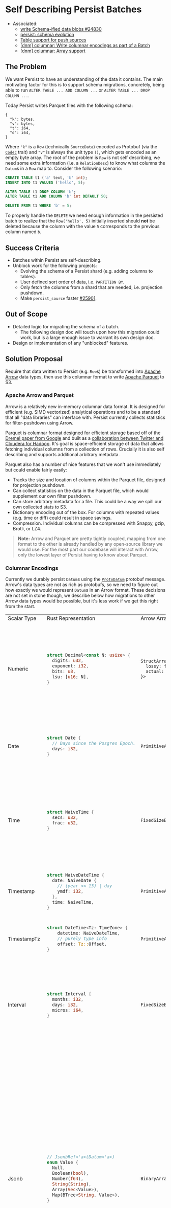 # Self Describing Persist Batches

- Associated:
  - [write Schema-ified data blobs #24830](https://github.com/MaterializeInc/database-issues/issues/7411)
  - [persist: schema evolution](https://github.com/MaterializeInc/database-issues/issues/4818)
  - [Table support for push sources](https://github.com/MaterializeInc/database-issues/issues/6896)
  - [[dnm] columnar: Write columnar encodings as part of a Batch](https://github.com/MaterializeInc/materialize/pull/26120)
  - [[dnm] columnar: Array support](https://github.com/MaterializeInc/materialize/pull/25848)

## The Problem

We want Persist to have an understanding of the data it contains. The main
motivating factor for this is to support schema migrations, concretely,
being able to run `ALTER TABLE ... ADD COLUMN ...` or
`ALTER TABLE ... DROP COLUMN ...`.

Today Persist writes Parquet files with the following schema:

```
{
  "k": bytes,
  "v": bytes,
  "t": i64,
  "d": i64,
}
```

Where `"k"` is a `Row` (technically `SourceData`) encoded as Protobuf (via the
[`Codec`](https://github.com/MaterializeInc/materialize/blob/d0aa5b7d0b47e55cf4e211e507116a41cb7f8680/src/persist-types/src/lib.rs#L39)
trait) and `"v"` is always the unit type `()`, which gets encoded as an empty
byte array. The root of the problem is `Row` is not self describing, we need
some extra information (i.e. a `RelationDesc`) to know what columns the
`Datum`s in a `Row` map to. Consider the following scenario:

```sql
CREATE TABLE t1 ('a' text, 'b' int);
INSERT INTO t1 VALUES ('hello', 5);

ALTER TABLE t1 DROP COLUMN 'b';
ALTER TABLE t1 ADD COLUMN 'b' int DEFAULT 50;

DELETE FROM t1 WHERE 'b' = 5;
```

To properly handle the `DELETE` we need enough information in the persisted
batch to realize that the `Row('hello', 5)` initially inserted should __not__
be deleted because the column with the value `5` corresponds to the previous
column named `b`.

## Success Criteria

* Batches within Persist are self-describing.
* Unblock work for the following projects:
  * Evolving the schema of a Persist shard (e.g. adding columns to tables).
  * User defined sort order of data, i.e. `PARTITION BY`.
  * Only fetch the columns from a shard that are needed, i.e. projection
    pushdown.
  * Make `persist_source` faster [#25901](https://github.com/MaterializeInc/database-issues/issues/7726).

## Out of Scope

* Detailed logic for migrating the schema of a batch.
  * The following design doc will touch upon how this migration could work, but
    is a large enough issue to warrant its own design doc.
* Design or implementation of any "unblocked" features.

## Solution Proposal

Require that data written to Persist (e.g. `Row`s) be transformed into
[Apache Arrow](https://arrow.apache.org/) data types, then use this columnar
format to write [Apache Parquet](https://parquet.apache.org/) to S3.

### Apache Arrow and Parquet

Arrow is a relatively new in-memory columnar data format. It is designed for
efficient (e.g. SIMD vectorized) analytical operations and to be a standard
that all "data libraries" can interface with. Persist currently collects
statistics for filter-pushdown using Arrow.

Parquet is columnar format designed for efficient storage based off of the
[Dremel paper from Google](https://research.google/pubs/dremel-interactive-analysis-of-web-scale-datasets-2/)
and built as a [collaboration between Twitter and Cloudera for Hadoop](https://blog.twitter.com/engineering/en_us/a/2013/announcing-parquet-10-columnar-storage-for-hadoop).
It's goal is space-efficient storage of data that allows fetching individual
columns from a collection of rows. Crucially it is also self describing and
supports additional arbitrary metadata.

Parquet also has a number of nice features that we won't use immediately but
could enable fairly easily:

* Tracks the size and location of columns within the Parquet file, designed for
  projection pushdown.
* Can collect statistics on the data in the Parquet file, which would
  supplement our own filter pushdown.
* Can store arbitrary metadata for a file. This could be a way we spill our own
  collected stats to S3.
* Dictionary encoding out of the box. For columns with repeated values (e.g.
  time or diff) could result in space savings.
* Compression. Individual columns can be compressed with Snappy, gzip, Brotli,
  or LZ4.

> **Note:** Arrow and Parquet are pretty tightly coupled, mapping from one format to
the other is already handled by any open-source library we would use. For the
most part our codebase will interact with Arrow, only the lowest layer of
Persist having to know about Parquet.

### Columnar Encodings

Currently we durably persist `Datum`s using the [`ProtoDatum`](https://github.com/MaterializeInc/materialize/blob/d0aa5b7d0b47e55cf4e211e507116a41cb7f8680/src/repr/src/row.proto#L32-L69)
protobuf message. Arrow's data types are not as rich as protobufs, so we need
to figure out how exactly we would represent `Datum`s in an Arrow format. These
decisions are not set in stone though, we describe below how migrations to
other Arrow data types would be possible, but it's less work if we get this
right from the start.

<table>
<tr>
<td> Scalar Type </td><td> Rust Representation </td><td> Arrow Array </td><td> Notes </td>
</tr>

<tr>
<td> Numeric </td>
<td>

```rust
struct Decimal<const N: usize> {
  digits: u32,
  exponent: i32,
  bits: u8,
  lsu: [u16; N],
}
```

</td>
<td>

```
StructArray<{
  lossy: f64,
  actual: Bytes,
}>
```

</td>
<td>

Encoded as two values, a lossy `f64` for sorting and filtering, then a
serialized representation of `Decimal` as opaque bytes.

See <https://speleotrove.com/decimal/dnnumb.html> for an explanation as to what
the fields in the Rust type represent.

> **Note:** Arrow does have [`Decimal`](https://docs.rs/arrow/latest/arrow/datatypes/enum.DataType.html#variant.Decimal128)
types, but we opt not to use them because they can't represent the full range
of values that can be represented by `Numeric`. Specifically, the `Decimal`
types are fixed-point and the largest variant, [`Decimal256`], has a maximum
precision of 76 digits. `Numeric` is floating-point and has a maximum precision
of 39 digits, which means we would need a fixed-point number capable of storing
78 digits which Arrow doesn't have.

</td>

<tr>
<td> Date </td>
<td>

```rust
struct Date {
  // Days since the Posgres Epoch.
  days: i32,
}
```

</td>
<td>

`PrimitiveArray<i32>`

</td>
<td>

Directly encode the number of days since the UNIX Epoch (1970-01-01).

> **Alternative:** We could encode this as number of days since the Postgres
Epoch so it would be a direct representation of the Rust type, but I'm leaning
towards encoding as days since the UNIX epoch for consistency with `Timestamp`
which does is also relative to the UNIX epoch. The max value supported for
`Date` in Postgres is the year 5,874,897 AD which can be represented with
either offset.

</td>

<tr>
<td> Time </td>
<td>

```rust
struct NaiveTime {
  secs: u32,
  frac: u32,
}
```

</td>
<td>

`FixedSizeBinary[8]`

</td>
<td>

Represented as the `secs` field and `frac` field encoded in that order as
big-endian.

> **Alternative:** We could represent this as number of nanoseconds since
midnight which is a bit more general but is a more costly at runtime for
encoding. Ideally Persist encoding is a fast as possible so I'm leaning towards
the more direct-from-Rust approach.

> Note: We only need 47 bits to represent this total range, leaving 19 bits
unused. In the future if we support the `TIMETZ` type we could probably also
represent that in a `u64`, using these extra bits to store the timezone.

</td>

<tr>
<td> Timestamp </td>
<td>

```rust
struct NaiveDateTime {
  date: NaiveDate {
    // (year << 13) | day
    ymdf: i32,
  },
  time: NaiveTime,
}
```

</td>
<td>

`PrimitiveArray<i64>`

</td>
<td>

`chrono` (our underlying date time library) uses a more memory efficient
encoding of date by squeezing both year and day into a single `i32`, combined
with a `NaiveTime` this ends up being 12 bytes.


We can repesent this same range of time as the number of microseconds since
the UNIX epoch in an `i64`. Postgres does something very similar, the only
difference is it uses an offset of 2000-01-01.

</td>

<tr>
<td> TimestampTz </td>
<td>

```rust
struct DateTime<Tz: TimeZone> {
    datetime: NaiveDateTime,
    // purely type info
    offset: Tz::Offset,
}
```

</td>
<td>

`PrimitiveArray<i64>`

</td>
<td>

Just like Timestamp, we'll encode this as the number of microseconds since
the UNIX epoch. We don't actually need to store any timezone information,
instead we convert to the session timezone when loaded. This is how Postgres
works.

</td>

<tr>
<td> Interval </td>
<td>

```rust
struct Interval {
  months: i32,
  days: i32,
  micros: i64,
}
```

</td>
<td>

`FixedSizeBinary[16]`

</td>
<td>

Represented by encoding the `months`, `days`, and `micros` fields encoded as
big endian.

> **Alternative:** The smallest possible representation for interval would be
11 bytes, or 12 if we don't want to do bit swizzling. But other than space
savings I don't believe there is a benefit to this approach. In fact it would
incur some computational overhead to encode and there are no benefits from a
SIMD perspective either.

> **Alternative:** We could represent `Interval`s in a `StructArray` but we
don't expose the internal details of `Interval` so this wouldn't aid in
filtering or pushdown. The only benefit of structuring an interval would be for
space reduction if we enable dictionary encoding.

</td>

<tr>
<td> Jsonb </td>
<td>

```rust
// JsonbRef<'a>(Datum<'a>)
enum Value {
  Null,
  Boolean(bool),
  Number(f64),
  String(String),
  Array(Vec<Value>),
  Map(BTree<String, Value>),
}
```

</td>
<td>

`BinaryArray`

</td>
<td>

Serialize JSON with the existing protobuf types, i.e. ProtoDatum, and store
this binary blob.

> **Structured Data:** An option is to structure the JSON data using an Arrow
Union type. What is nice about this approach is it would allow us to do some
form of projection pushdown on the JSON data. The main issue though is Arrow
does not really support recursive data types. In fact, it is impossible to
statically define the above `Value` enum in Arrow. The only option is to
dynamically generate a DataType/schema given a column of values, see [1] for an
example of this approach. I don't believe dynamically generating the schema is
a good option because it is relatively complex, and we would end up with
arbitrarily deep schemas based on user provided data. The arbitrarily deep
schemas particularly concerns me because it would have unpredictable
performance.

> **Alternative:** An alternative to fully structing the data is structuing it
with a depth limit. For example, structuring up-to X levels deep, and then
binary encoding the rest. This gets us predictable performance with the ability
to do limited pushdown, at the cost of code complexity. This is probably the
best approach in the long term, but in my opinion the additional technical
complexity makes it out-of-scope for the initial implementation.

> **Alternative:** Instead of serializing the JSON data with protobuf, we could
use a different serialization format like [BSON](https://bsonspec.org/). This
approach is nice because it gets us a path to entirely eliminating `ProtoDatum`
(🔥) but I am slightly leaning away from this given Protobuf is already used so
heavily in our codebase. If we do use a different serialization format we'll
need to be careful about how we encode numeric data, currently our JSON `Datum`
uses `ProtoNumeric` which has very high precision.

I am leaning away from this approach because we already use protobuf internally
so it's well understood, and there are a few tricks we can use to improve
deserialization to greatly improve our performance, e.g. zero-copy strings,
lazy deserialization, and skipping fields we don't care about.

[1] https://gist.github.com/ParkMyCar/594f647a1bc5a146bb54ca46e6e95680

</td>

<tr>
<td> UUID </td>
<td>

```rust
extern crate uuid;

uuid::Uuid([u8; 16])
```

</td>
<td>

`FixedSizeBinary[16]`

</td>
<td>

Encode the bytes from the `Uuid` directly into a fixed size buffer.

</td>

<tr>
<td> Array </td>
<td>

```rust
struct Array {
  elements: DatumList,
  dims: ArrayDimensions,
}
```

</td>
<td>

```
ArrayDimensions: StructArray<{
  lower_bound: i64,
  length: u64,
}>

Array: StructArray<{
  elements: VariableListArray<T>,
  dimensions: VariableListArray<ArrayDimensions>,
}>
```

</td>
<td>

Store all arrays (including multidimensional) linearly in Row-major order, with
their metadata structured.

Arrays are a bit tricky, their shape must be rectangular but all of the values
in a column don't need to have the same shape, and users can specify a logical
lower bound other than 1. For example, the following is valid:

```sql
CREATE TABLE t1 (a int[]);
INSERT INTO t1 VALUES (ARRAY[1]), (ARRAY[ARRAY[2], ARRAY[3]]);
```

Even though column `a` is defined as a single dimension `int[]`, it's valid to
insert a multi-dimensional array. This is because arrays in Postgres are all a
single type, in other words, `int[]` and `int[][][]` are the same type.

> **Alternative:** We could binary encode the `ArrayDimensions` data but the
Arrow types aren't too complex, so it's not clear that this would definitely be
a better solution.

</td>

<tr>
<td> List </td>
<td>

```rust
// DatumList<'a>.
Vec<T>
```

</td>
<td>

`VariableSizeList<T>`

</td>
<td>

A list of values.

> **Note:** Unlike `Array`, all the values in a column of `List`s must have the
same number of dimensions. Also internally [Arrow represents nested lists](https://arrow.apache.org/docs/format/Columnar.html#list-layout)
in a Row-major format.

</td>

<tr>
<td> Record </td>
<td>

```rust
Vec<(ColumnName, ColumnType)>
```

</td>
<td>

`StructArray`

</td>
<td>

All Record types have the same schema, so at creation time we can define the
schema of the column. This is different than JSON where all values can have a
different schema/shape.

</td>

<tr>
<td> Map </td>
<td>

```rust
// DatumMap<'a>.
HashMap<String, T>
```

</td>
<td>

`MapArray`

</td>
<td>

The Arrow spec does not include the concept of a Map but the `arrow2` and
`arrow-rs` crates have a `MapArray` type that is a list of tuples.

> **Alternative:** We could encode maps to some binary format, e.g. proto, and
store them as a binary blob. While this might be simpler it prevents us from
being able to push down optimizations into the map.

</td>

<tr>
<td> MzTimestamp </td>
<td>

```rust
struct MzTimestamp(u64);
```

</td>
<td>

`PrimitiveArray<u64>`

</td>
<td>

Number of milliseconds since the UNIX epoch.

</td>

<tr>
<td> Range </td>
<td>

```rust
struct Range<T> {
  lower: RangeBound<T> {
    inclusize: bool,
    bound: Option<T>,
  },
  upper: RangeBound<T>,
}
```

</td>
<td>

```
RangeBound: StructArray<{
  inclusive: bool,
  bound: T,
}>
```

```
Range: StructArray<{
  lower: RangeBound,
  upper: RangeBound,
}>
```

</td>
<td>

Structure the data as it is in Rust.

Ranges seem pretty interesting and powerful, so Persist having an understanding
of the data seems worthwhile for the long term. They could also be entirely
unused (I'm not sure) in which case the complexity of encoding these in a
structured way might not be worth it.

> **Alternative:** Encode a Range into a binary format and store it as a blob.

</td>

<tr>
<td> MzAclItem </td>
<td>

```rust
struct MzAclItem {
  // String
  grantee: RoleId,
  // String
  grantor: RoleId,
  // u64
  acl_mode: AclMode,
}
```

</td>
<td>

```
StructArray<{
  grantee: String,
  grantor: String,
  acl_mode: u64,
}>
```

</td>
<td>

Structure the data as it is in Rust.

> **Alternative:** Encode an MzAclItem into a binary format and store it as a blob.

</td>

<tr>
<td> AclItem </td>
<td>

```rust
struct AclItem {
  // u32
  grantee: Oid,
  // u32
  grantor: Oid,
  // u64
  acl_mode: AclMode,
}
```

</td>
<td>

```
StructArray<{
  grantee: u32,
  grantor: u32,
  acl_mode: u64,
}>
```

</td>
<td>

Structure the data as it is in Rust.

> **Alternative:** It would be relatively easy to stitch together the three
values that make up an `AclItem` into a `FixedSizeBinary<16>`, it should even
sort the same as its Rust counterpart.

</td>

<tr>
<td> Int2Vector </td>
<td>

```rust
Vec<i16>
```

</td>
<td>

`VariableSizeList<i16>`

</td>
<td>

Structure the data as it is in Rust.

</td>

</table>

### Extension Types

Arrow has the concept of [Extension Types](https://arrow.apache.org/docs/format/Columnar.html#extension-types)
which do not change the physical layout of a column, but allow you to identify
the kind of data stored in a column by tagging it with metadata. At the time
of writing there are only two accepted [canonical extension types](https://arrow.apache.org/docs/format/CanonicalExtensions.html#official-list)
but we are free to create our own.

As part of our mapping from `Datum` to Arrow column we could include an
extension type in the column's metadata, specifically:
```
'ARROW:extension:name': 'materialize.persist.<version>.<datum_name>'
```
To start `<version>` will just be `1`, but could be used in the future to
evolve how we represent `Datum`s in Arrow. And we include the 'persist'
namespacing to make sure we don't collide with any other Materialize Arrow
formats, e.g. for `COPY TO ...`.

> **Note:** The [guidance](https://arrow.apache.org/docs/format/Columnar.html#extension-types)
provided by the Arrow Project is to name extension types with a prefix to
prevent collisions with other applications. I don't think this really matters
for Persist, but I don't see a reason not to follow this pattern.

### Schemas and Column Naming

When writing Arrow columns as Parquet you need to include a schema, which
requires each column to be named. Instead of using the externally visible
column names, we could name the Arrow fields with their column index. For
example, a table with two columns 'foo' and 'bar' would be persisted with
column names '0' and '1'. This is a bit forward looking, but aims to support
two goals:

1. Dropping and adding columns of the same name. We would use an
   auto-incrementing tag number instead of column index, but would allow us to
   distinguish between these two states.
2. Users that consider column names to be sensitive. Definitely not a blocker
   but redacting possibly sensitive information at the lowest levels seems like
   a good win.

Like Extension Types, schemas can also be tagged with metadata. We already
write some [limited metadata](https://github.com/MaterializeInc/materialize/blob/7135e53182c77e2c2fe31fe2aa700adc37ac134d/src/persist/src/indexed/columnar/parquet.rs#L54-L59)
to our Parquet files in the form of a [protobuf message](https://github.com/MaterializeInc/materialize/blob/7135e53182c77e2c2fe31fe2aa700adc37ac134d/src/persist/src/persist.proto#L26-L35)
I propose we extend this message to include a "version" which initially
will just be `1` and can be incremented at its own pace. The goal of this
"batch version" is it gives us a way to entirely ignore the new columnar data
if necessary. For example, say we incorrectly encode the new structured format
and should always ignore the bad data on decode, bumping the version number
gives us an easy way to do that.

### Migration

#### Introducing Columnar/Structured Data

Today data is encoded with the `Codec` trait and written to S3 with the
following Parquet schema:

```
{
  "k": bytes,
  "v": bytes,
  "t": i64,
  "d": i64,
}
```

To migrate to the new structured data I propose we extend the above schema to:

```
{
  "k": bytes,
  "v": bytes,
  "t": i64,
  "d": i64,
  "k_s": {
    // ... nested structured data
  },
  "v_s": {
    // ... nested structured data
  },
}
```

In other words, we dual encode blobs with both `Codec` and Arrow and write them
to a single Parquet file. This has the following benefits:

1. Slow rollout/shadow migration. If we write both formats we can let this
   change bake for as long as we would like, validating that `Codec` and Arrow
   decode to the same `Row`s. Reading only Arrow data could be turned on or off
   via a LaunchDarkly flag.
2. Incremental progress. If we write both formats then we could read back Arrow
   data but sort and consolidate with the `Codec` format. Currently decoding
   protobuf (i.e. `ProtoDatum`) is computationally expensive, getting an
   incremental win of improving decode time would be nice.
3. Doesn't increase the number of `PUT` or `GET` requests to `S3`.
4. Doesn't require any change to state stored in Consensus.
5. (Forward looking) When we switch to reading only Arrow data we can leverage
   Parquet's projection pushdown to ignore the old `'k'` and `'v'` columns.

The current max blob size is 128MiB, we have two options for how we want to
handle the "max" size when we write both `Codec` data and Arrow at the same
time.

1. Ignore Arrow when calculating the max. This increases the size of S3 objects
   which may impact performance for things that have been tuned to assume
   128MiB sized objets, e.g. compute back pressure.
2. Include Arrow when calculating the max. This reduces the amount of rows that
   can get stored in a single blob, thus increasing the number of Parts
   per-Run. This increases the number of S3 `GET`s and `PUT`s which could
   impact cost, and requires `ConsolidatingIter` to handle a larger number of
   Parts.

Neither option is great, but I am leanning towards [1] since it puts the
pressure/complexity on S3 and the network more than Persist internals. To make
sure this solution is stable we can add Prometheus metrics tracking the size of
blobs we read from S3 and monitor them during rollout to staging and canaries.

### Consolidation and Compaction

To start we can write both the `Codec` and Arrow versions of the data, and do
compaction based on the bytes from `Codec`. Eventually we'll need to
consolidate the Arrow data directly which requires sorting the data. Sorting
an Arrow `StructArray` is possible (e.g. the `pyarrow` library [supports it](https://arrow.apache.org/docs/python/generated/pyarrow.StructArray.html#pyarrow.StructArray.sort))
but neither the `arrow-rs` or `arrow2` crates support it. I filed an
[issue with `arrow-rs`](https://github.com/apache/arrow-rs/issues/5559) but
realistically this is something we'll probably need to implement. Once data is
sorted consolidating an Arrow array is relatively easy and fast! To delete a
value all we need to do is unset the bit in the
[validity bitmap](https://arrow.apache.org/docs/format/Columnar.html#validity-bitmaps)
for that value.

#### Across Multiple Versions of Data

There are three different scenarios we need to handle consolidation for:

1. Evolving the way we encode `Datum`s to Arrow Arrays.
2. Batch A with `Codec` data, Batch B with Arrow Arrays.
3. Two batches across different versions of a table (e.g. after `ALTER TABLE .. ADD COLUMN ...`)

For all of these scenarios I believe we can handle consolidation by first
decoding to the Rust type (e.g. `Row`) and consolidating based on that. It will
be relatively inefficient, but none of these scenarios should happen too often.

> **Note:** In the current state of the world we'll need to support compacting
`Codec` and Arrow data forever since we can't guarantee all batches written
with `Codec` have been compacted yet. The ability to make this guarantee is
something we could add to [Compaction 2.0](https://github.com/MaterializeInc/database-issues/issues/4809).

> **Note:** While technically out-of-scope for this design doc, we can
implement efficient consolidation for case 3 (table evolution) without decoding
to the Rust type. For columns that have been dropped we can drop the
corresponding Arrow Array or for new columns with a default value we can add a
[run-end encoded array](https://arrow.apache.org/docs/format/Columnar.html#run-end-encoded-layout),
both should take `O(1)` time.

## Minimal Viable Prototype

While not a working prototype I have three draft PRs that validate the ideas
described in this design doc.

* [[dnm] columnar: Write columnar encodings as part of a Batch](https://github.com/MaterializeInc/materialize/pull/26120)
  * Explores the migration strategy of writing `'k_s'` and `'v_s'` with our
    current Parquet schema.
* [[dnm] columnar: Array support](https://github.com/MaterializeInc/materialize/pull/25848)
  * Adds support for Array types in our current columnar framework.
* [[dnm] columnar: UUID support](https://github.com/MaterializeInc/materialize/pull/25853)
  * Adds support for UUID types in our current columnar framework.

### Ordering of Work

A goal of this project is to break up the work to provide incremental value.
This makes code easier to review, allows changes to bake for longer periods of
time, and we can pause on work if something else arrises.

An approximate ordering of work would be:

1. Implement a "V0" Arrow encoding for non-primitive types that is the encoded
   `ProtoDatum` representation and collects no stats. This unblocks writing
   structured columnar data, and asynchronously we can nail down the right
   Arrow encoding formats.
2. Begin writing structured columnar data to S3 for staging and prod canaries,
   in the migration format. Allows us to begin a "shadow migration" and
   validate the new format.
3. Serve reads from the new structured columnar data. For `Datum`s that have
   had non-V0 Arrow encodings implemented, this allows us to avoid decoding
   `ProtoDatum` in the read path, which currently is relatively expensive.
   Crucially this is possible without supporting consolidation via Arrow
   because we don't yet consolidate on read.
4. Implement the `Datum` to Arrow encodings and migrate from the "V0" encoding
   introduced in step 1. They can be implemented independent of one another,
   and would allow us to begin collecting stats for filter pushdown for the new
   type and further optimize our reads.
5. Support consolidating with Arrow data, including consolidating `Codec` with
   Arrow. Allows us to stop writing `Codec` for new batches, saving on S3
   costs.

After all 4 of these things are completed, we would be able to stop encoding
with `ProtoDatum` entirely.

## Forward Looking

The following changes are out of scope for this project, but our goal is to
unblock these features with the described work.

* `ALTER TABLE ... [ADD | DROP] COLUMN ...`

  * Batches within Persist being self describing, and including a way to
    uniquely tag columns are the two features currently missing that are
    required for adding columns to tables.

* User specified sorting of data, `PARTITION BY`

  * Persist understanding the structure of data in a Batch allows us to sort
    on columns within that batch.

* Projection Pushdown

  * Parquet has builtin support for projection pushdown. It appends metadata
    about the file which describes where each column chunk is located.

## Alternatives

### Why Parquet?

I found serialization formats generally fell into two categories:

1. Mainly used for inter-process communication, e.g. Protobuf, JSON,
   FlatBuffers, etc.
2. Designed for storing tabular data, e.g. jsonl, CSV, Apache Avro, Apache ORC,
   etc.

While we could store the formats in group 1 (e.g. today we store a list of
protobuf encoded objects) they lack the features of group 2 which work well for
large amounts of data, e.g. compression or dictionary encoding.

Out of the formats in group 2, it's generally accepted that columnar formatted
data is better for analytical workloads. That eliminates row based formats like
Apache Avro, CSV, and jsonl.

The only serialization format, other than Apache Parquet, I could find that was
designed for large tabular data and columnar formatted was Apache ORC. I didn't
do too much research into ORC, nor think it's the right fit for us, because it
doesn't have much support in the open source community. There is only a partial
[Rust implementation](https://crates.io/crates/orc-rust) which has little
usage.

#### What about our own format?

I briefly explored the idea of inventing our own serialization format. Because
we're serializing a specific kind of data structure with a specific access
pattern there are probably some optimizations we could make for the format. But
in my opinion these possible benefits are not worth the time and maintenance
required to invent our own format, considering where we are today.

### Why Arrow?

There are not many in-memory columnar formats other than Arrow. I did find
[lance](https://github.com/lancedb/lance) which is a fairly popular columnar
format written in Rust, but it's geared towards Machine Learning and LLMs. In
fact, when I looked a bit deeper parts of `lance` seemed to use Arrow directly?
Given this and the different goals it doesn't seem like it would be a good fit.

#### Can we use Parquet directly?

Currently we only use Arrow Arrays to collect stats on the data we're writing,
so we're not really benefiting from Arrow's high performance compute kernels.
It is possible to go from `Datum`s straight to Parquet types, but when
exploring this I found Parquet to be a much lower level interface than desired,
and Arrow offered the appropriate abstraction that made mapping `Datum`s
relatively easy.

Arrow also allows for faster random access than Parquet. While not used today,
it's a nice property to have.

### Migration Format

There is one other alternative for how we migrate to the new columnar format,
which is write two blobs to S3 instead of one. We could continue to write blobs
as they are today and then begin writing a second blob that has only our
columnar data. This avoids the issues with blob size that the proposed solution
has, but otherwise has a number of its own issues:

1. Increases `GET`s and `PUT`s to S3, increasing cost.
2. Requires changing our stored state in Consensus. Each `Part` would not have
   two blobs associated, and we need to keep track of these at some layer.
3. Introduces the possibility of inconsistencies. While not likely, it would be
   possible for one blob to exist while the other doesn't.

## Open questions

None currently
